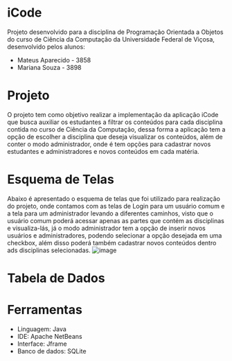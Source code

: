 # iCode
Projeto desenvolvido para a disciplina de Programação Orientada a Objetos do curso de Ciência da Computação da Universidade Federal de Viçosa, desenvolvido pelos alunos:
- Mateus Aparecido - 3858
- Mariana Souza - 3898 

# Projeto 
O projeto tem como objetivo realizar a implementação da aplicação iCode que busca auxiliar os estudantes a filtrar os conteúdos para cada disciplina contida no curso de Ciência da Computação, dessa forma a aplicação tem a opção de escolher a disciplina que deseja visualizar os conteúdos, além de conter o modo administrador, onde é tem opções para cadastrar novos estudantes e administradores e novos conteúdos em cada matéria. 

# Esquema de Telas 
Abaixo é apresentado o esquema de telas que foi utilizado para realização do projeto, onde contamos com as telas de Login para um usuário comum e a tela para um administrador levando a diferentes caminhos, visto que o usuário comum poderá acessar apenas as partes que contém as disciplinas e visualiza-lás, já o modo administrador tem a opção de inserir novos usuários e administradores, podendo selecionar a opção desejada em uma checkbox, além disso poderá também cadastrar novos conteúdos dentro ads disciplinas selecionadas. 
![image](https://user-images.githubusercontent.com/55559983/160036934-3f15a466-2d48-49d3-8b26-8f42c2ec03b1.png)



# Tabela de Dados


# Ferramentas 
- Linguagem: Java
- IDE: Apache NetBeans
- Interface: Jframe
- Banco de dados: SQLite
